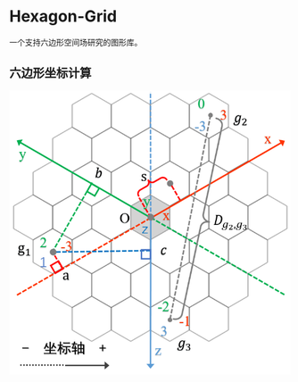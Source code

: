 # Hexagon-Grid
一个支持六边形空间场研究的图形库。
## 六边形坐标计算
![坐标换算示意图](https://github.com/BuggMaker/Hexagon-Grid/blob/master/resources/img/coord.png)
